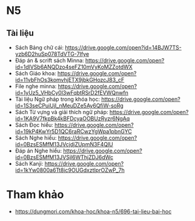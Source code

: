 # N5

## Tài liệu
* Sách Bảng chữ cái: https://drive.google.com/open?id=14BJW7TS-yzb6D2huSp078TdVTG-7Ifye
* Đáp án & scrift sách Minna: https://drive.google.com/open?id=1dlVSb6ANQDzo4seFZ10mVyKoMZZotdWX
* Sách Giáo khoa: https://drive.google.com/open?id=11vbFhOs3komvhjETX9jbkGHozcJ83_cF
* File nghe minna: https://drive.google.com/open?id=1yUz5_VHbCy0l3wFqbtRSrD2fEVWQnwfn
* Tài liệu Ngữ pháp trong khóa học: https://drive.google.com/open?id=1S3seCPuiUjI_nMeuDZe5Ay6QfiW-soRg
* Sách Từ vựng và giải thích ngữ pháp: https://drive.google.com/open?id=1KA9V7fkpBk4kBFDcyaOOBUzRyzr6NgAq
* Sách Đọc hiểu: https://drive.google.com/open?id=19kP4KwYr5D1QC6raRCwzYgWpa1pbnGYC
* Sách Nghe hiểu: https://drive.google.com/open?id=0BzsESMfM13JVcjdjZUpmN3F4QlU
* Đáp án Nghe hiểu: https://drive.google.com/open?id=0BzsESMfM13JVSjl6WThjZDJ6dWc
* Sách Kanji: https://drive.google.com/open?id=1kYw0800a6Tt8ic9OUGdxztIprOZwP_7h

# Tham khảo
* https://dungmori.com/khoa-hoc/khoa-n5/696-tai-lieu-bai-hoc